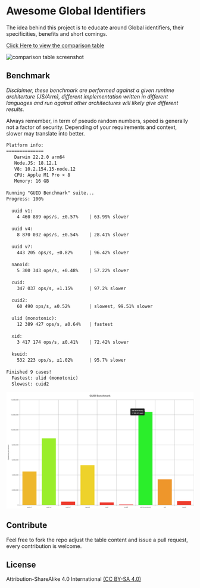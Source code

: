 # Awesome Global Identifiers
The idea behind this project is to educate around Global identifiers, their specificities, benefits and short comings.

[Click Here to view the comparison table](https://adileo.github.io/awesome-identifiers/)

![comparison table screenshot](screen.jpg "https://adileo.github.io/awesome-identifiers/")



## Benchmark

*Disclaimer, these benchmark are performed against a given runtime architerture (JS/Arm), different implementation written in different languages and run against other architectures will likely give different results.*



Always remember, in term of pseudo random numbers, speed is generally not a factor of security. Depending of your requirements and context, slower may translate into better.

```
Platform info:
==============
   Darwin 22.2.0 arm64
   Node.JS: 18.12.1
   V8: 10.2.154.15-node.12
   CPU: Apple M1 Pro × 8
   Memory: 16 GB

Running "GUID Benchmark" suite...
Progress: 100%

  uuid v1:
    4 460 889 ops/s, ±0.57%    | 63.99% slower

  uuid v4:
    8 870 032 ops/s, ±0.54%    | 28.41% slower

  uuid v7:
    443 205 ops/s, ±0.82%      | 96.42% slower

  nanoid:
    5 300 343 ops/s, ±0.48%    | 57.22% slower

  cuid:
    347 037 ops/s, ±1.15%      | 97.2% slower

  cuid2:
    60 490 ops/s, ±0.52%       | slowest, 99.51% slower

  ulid (monotonic):
    12 389 427 ops/s, ±0.64%   | fastest

  xid:
    3 417 174 ops/s, ±0.41%    | 72.42% slower

  ksuid:
    532 223 ops/s, ±1.02%      | 95.7% slower

Finished 9 cases!
  Fastest: ulid (monotonic)
  Slowest: cuid2
```

![benchmark](benchmark.png)







## Contribute

Feel free to fork the repo adjust the table content and issue a pull request, every contribution is welcome.

## License
Attribution-ShareAlike 4.0 International [(CC BY-SA 4.0)](https://creativecommons.org/licenses/by-sa/4.0/)
